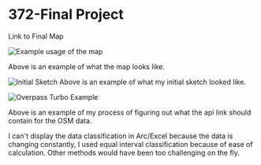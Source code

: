 # 372-Final Project
Link to Final Map

![Example usage of the map](https://github.com/thehellomartian/372-FinalProject/blob/b6a02c0461075f8d4205d1732f768018893c9a32/372-dataExample.JPG "Example usage of the map")

Above is an example of what the map looks like. 

![Initial Sketch](https://github.com/thehellomartian/372-FinalProject/main/372-initialsketch.png "Initial Sketch")
Above is an example of what my initial sketch looked like.

![Overpass Turbo Example](https://github.com/thehellomartian/372-FinalProject/main/372-dataExample.JPG "Overpass Turbo Example")

Above is an example of my process of figuring out what the api link should contain for the OSM data. 

I can't display the data classification in Arc/Excel because the data is changing constantly, I used equal interval classification because of ease of calculation. Other methods would have been too challenging on the fly.
